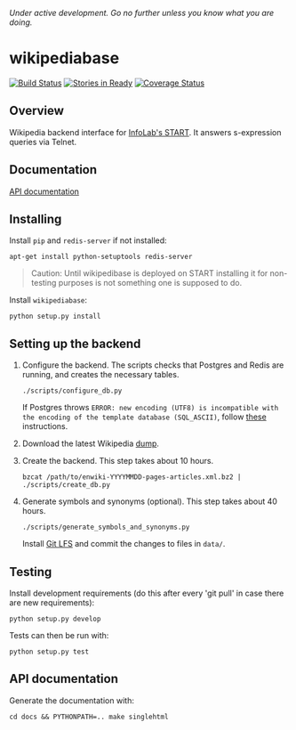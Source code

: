 *Under active development. Go no further unless you know what you are
 doing.*

# wikipediabase

[![Build Status](https://travis-ci.org/infolab-csail/WikipediaBase.svg?branch=master)](https://travis-ci.org/infolab-csail/WikipediaBase)
[![Stories in Ready](https://badge.waffle.io/infolab-csail/WikipediaBase.svg?label=ready&title=Ready)](http://waffle.io/infolab-csail/WikipediaBase)
[![Coverage Status](https://coveralls.io/repos/infolab-csail/WikipediaBase/badge.svg?branch=master&service=github)](https://coveralls.io/github/infolab-csail/WikipediaBase?branch=master)

## Overview

Wikipedia backend interface for
[InfoLab's START](http://start.mit.edu). It answers s-expression
queries via Telnet.

## Documentation

[API documentation](http://wikipediabase.rtfd.org)

## Installing
Install `pip` and `redis-server` if not installed:

    apt-get install python-setuptools redis-server

> Caution: Until wikipedibase is deployed on START installing it for non-testing purposes is not something one is supposed to do.

Install `wikipediabase`:

    python setup.py install

## Setting up the backend

1. Configure the backend. The scripts checks that Postgres and Redis are running, and creates the necessary tables.

   ```
   ./scripts/configure_db.py
   ```

   If Postgres throws `ERROR: new encoding (UTF8) is incompatible with the encoding of the template database (SQL_ASCII)`, follow [these](https://gist.github.com/ffmike/877447) instructions.

1. Download the latest Wikipedia [dump](http://dumps.wikimedia.org/enwiki/).

1. Create the backend. This step takes about 10 hours.

   ```
   bzcat /path/to/enwiki-YYYYMMDD-pages-articles.xml.bz2 | ./scripts/create_db.py
   ```

1. Generate symbols and synonyms (optional). This step takes about 40 hours.

   ```
   ./scripts/generate_symbols_and_synonyms.py
   ```

   Install [Git LFS](https://git-lfs.github.com/) and commit the changes to files in `data/`.

## Testing

Install development requirements (do this after every 'git pull' in
case there are new requirements):

    python setup.py develop

Tests can then be run with:

    python setup.py test

## API documentation

Generate the documentation with:

    cd docs && PYTHONPATH=.. make singlehtml
